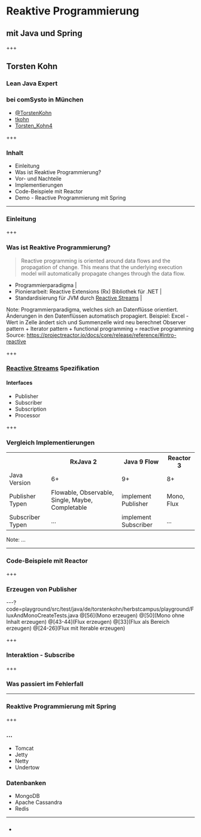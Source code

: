 
# Reaktive Programmierung 
## mit Java und Spring

+++

## Torsten Kohn
### Lean Java Expert
### bei comSysto in München
<ul class="hide-list-style-type">
  <li><i class="fa fa-twitter-square"></i> <a target="_blank" href="https://twitter.com/TorstenKohn">@TorstenKohn</a></li>
  <li><i class="fa fa-github-square"></i> <a target="_blank" href="https://github.com/tkohn">tkohn</a></li>
  <li><i class="fa fa-xing-square"></i> <a target="_blank" href="https://www.xing.com/profile/Torsten_Kohn4">Torsten_Kohn4</a></li>
</ul>
+++

### Inhalt

* Einleitung
 * Was ist Reaktive Programmierung?
 * Vor- und Nachteile
 * Implementierungen
* Code-Beispiele mit Reactor
* Demo - Reactive Programmierung mit Spring

---

### Einleitung

+++

### Was ist Reaktive Programmierung?

> Reactive programming is oriented around data flows and the propagation of change. 
> This means that the underlying execution model will automatically propagate changes through the data flow.

- Programmierparadigma |
- Pionierarbeit: Reactive Extensions (Rx) Bibliothek für .NET |
- Standardisierung für JVM durch [Reactive Streams](https://github.com/reactive-streams/reactive-streams-jvm) |

Note:
Programmierparadigma, welches sich an Datenflüsse orientiert.
Änderungen in den Datenflüssen automatisch propagiert.
Beispiel: Excel - Wert in Zelle ändert sich und Summenzelle wird neu berechnet
Observer pattern + Iterator pattern + functional programming = reactive programming
Source: https://projectreactor.io/docs/core/release/reference/#intro-reactive

+++

### [Reactive Streams](https://github.com/reactive-streams/reactive-streams-jvm) Spezifikation
#### Interfaces

- Publisher
- Subscriber
- Subscription
- Processor

+++

### Vergleich Implementierungen

<table>
  <tr>
    <th></th>
    <th>RxJava 2</th>
    <th>Java 9 Flow</th>
    <th>Reactor 3</th> 
  </tr>
  <tr>
    <td>Java Version</td>
    <td>6+</td>
    <td>9+</td>
    <td>8+</td>
  </tr>
  <tr>
    <td>Publisher Typen</td>
    <td>Flowable, Observable, Single, Maybe, Completable</td>
    <td>implement Publisher</td>
    <td>Mono, Flux</td>
   </tr>
  <tr>
    <td>Subscriber Typen</td>
    <td>...</td>
    <td>implement Subscriber</td>
    <td>...</td>
   </tr>
</table>

Note:
...

---

### Code-Beispiele mit Reactor

+++

### Erzeugen von Publisher

---?code=playground/src/test/java/de/torstenkohn/herbstcampus/playground/FluxAndMonoCreateTests.java
@[56](Mono erzeugen)
@[50](Mono ohne Inhalt erzeugen)
@[43-44](Flux erzeugen)
@[33](Flux als Bereich erzeugen)
@[24-26](Flux mit Iterable erzeugen)

+++

### Interaktion - Subscribe

+++

### Was passiert im Fehlerfall

---

### Reaktive Programmierung mit Spring

+++

### ...

- Tomcat
- Jetty
- Netty
- Undertow

### Datenbanken 

- MongoDB
- Apache Cassandra
- Redis

---

### 

- 
